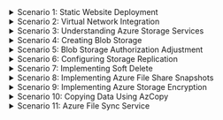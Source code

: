 <details>
<summary>Scenario 1: Static Website Deployment</summary>

#### Task 1: Updating Static Website Storage Accounts
1. You are tasked with deploying a static website in the UK South region using Azure Storage. The website should have specific configurations, including "index.html" and "error.html" pages, which are saved in the Github repository under az-104-training/Info/Static Website for each 3 Region. Each Region will have the same files, but they’ll contain details specific to that region on the html file.
</details>

<details>
<summary>Scenario 2: Virtual Network Integration</summary>

#### Task 1: Integrating Storage Accounts with Virtual Networks/Subnets
1. In the UK South region, there is a need to integrate storage accounts with a virtual network. Each Region’s Storage Accounts much only be accessible by Virtual Networks and Subnets in that Region only. The Static Website Storage Account must be able to display the Static Website index.html file.
</details>

<details>
<summary>Scenario 3: Understanding Azure Storage Services</summary>

#### Task 1: Creating Table Storage
1. Add Table storage called ‘Ordering’ into each Region’s storagegeneral Storage Account

#### Task 2: Creating Queue Storage
1. Add Queue storage called ‘Alerts’’ into each Region’s Monitoring Storage Account

#### Task 3: Lock down the Storage Accounts in Tasks 1 & 2 to be accessible by resources in their respective Regions. 
</details>

<details>
<summary>Scenario 4: Creating Blob Storage</summary>

#### Task 1: Creating Blob Storage
1. In uksstoragedepts, ukwstoragedepts and weustoragedepts, create a blob storage for each department. You may need to utilize a group, or a specific tool in Storage Account.

#### Task 2: Lock Blob Storage Down
1. Lock down each Departmental Blob Storage to be used by users in that Department
</details>

<details>
<summary>Scenario 5: Blob Storage Authorization Adjustment</summary>

#### Task 1: Authorization Adjustment using Azure Storage Explorer
1. Within the storage accounts from the above Scenario, there is a requirement to adjust the authorization settings for Blob storage to enhance security for ukwstoragedepts and weustoragedepts, using Azure Storage Explorer. Lock it down to just the users for each Department.
</details>

<details>
<summary>Scenario 6: Configuring Storage Replication</summary>

#### Task 1: Evaluate Currect Replication Settings for Storage Accounts
1. They must enable redundancy and replication so that they are available within their specific Regions only, and not in other regions and must be able to support a single Datacenter failure in a Region.
</details>

<details>
<summary>Scenario 7: Implementing Soft Delete</summary>

#### Task 1: Investigate the current data protection measures for Azure Storage Blobs 
1. Investigate the current data protection measures for Azure Storage Blobs in all Storage Accounts in UK South. If not already enabled, configure Soft Delete to enhance data recovery capabilities.
</details>

<details>
<summary>Scenario 8: Implementing Azure File Share Snapshots</summary>

#### Task 1: Check if File Share snapshots are enabled
1. Inspect the current file share configuration and identify if Azure File Share Snapshots are enabled in the UK South region. If not, enable and configure snapshots for improved data recovery.
</details>

<details>
<summary>Scenario 9: Implementing Azure Storage Encryption</summary>

#### Task 1: Implementing Azure Storage Encryption
1. Audit the security measures for blob containers in all Region. If encryption is not already implemented, configure Azure Storage encryption to enhance data protection.
</details>

<details>
<summary>Scenario 10: Copying Data Using AzCopy</summary>

#### Task 1: Generate Data
1. Create or find 5 Images on your local computer to show 'Shipping'. Also, generate a list of Users that have access to the Azure Environment, and save it to your local device. 

#### Task 2: Upload Data
1. Upload the images through the Portal to the uksstoragegeneral Storage Account
2. Upload the User List to the uksstoragemgmt Storage Account.

#### Task 3: Copy it to another Storage Account/Region
1. Utilize AzCopy to copy data securely to their equivalent Storage Accounts in UK West, ensuring efficiency in the data transfer process.
</details>

<details>
<summary>Scenario 11: Azure File Sync Service</summary>

#### Task 1: Setup Azure File Sync Service
1. In the UK South, UK West, and West Europe regions, set up Azure File Sync Service so that any files added into UK South’s ukstoragegeneral, ukstoragemgmt, and ukstoragedepts Storage Accounts are replicated to their respective Storage Accounts in UK West and West Europe.
</details>